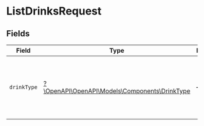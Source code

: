 # ListDrinksRequest


## Fields

| Field                                                                                 | Type                                                                                  | Required                                                                              | Description                                                                           |
| ------------------------------------------------------------------------------------- | ------------------------------------------------------------------------------------- | ------------------------------------------------------------------------------------- | ------------------------------------------------------------------------------------- |
| `drinkType`                                                                           | [?\OpenAPI\OpenAPI\Models\Components\DrinkType](../../Models/Components/DrinkType.md) | :heavy_minus_sign:                                                                    | The type of drink to filter by. If not provided all drinks will be returned.          |